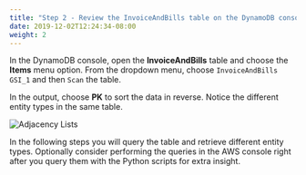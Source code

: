 ```yaml
---
title: "Step 2 - Review the InvoiceAndBills table on the DynamoDB console"
date: 2019-12-02T12:24:34-08:00
weight: 2
---
```


In the DynamoDB console, open the **InvoiceAndBills** table and choose the **Items** menu option. From the dropdown menu, choose `InvoiceAndBills GSI_1` and then `Scan` the table.

In the output, choose **PK** to sort the data in reverse. Notice the different entity types in the same table.

![Adjacency Lists](/images/invoice-bills-GSI1.png)

In the following steps you will query the table and retrieve different entity types. Optionally consider performing the queries in the AWS console right after you query them with the Python scripts for extra insight.
